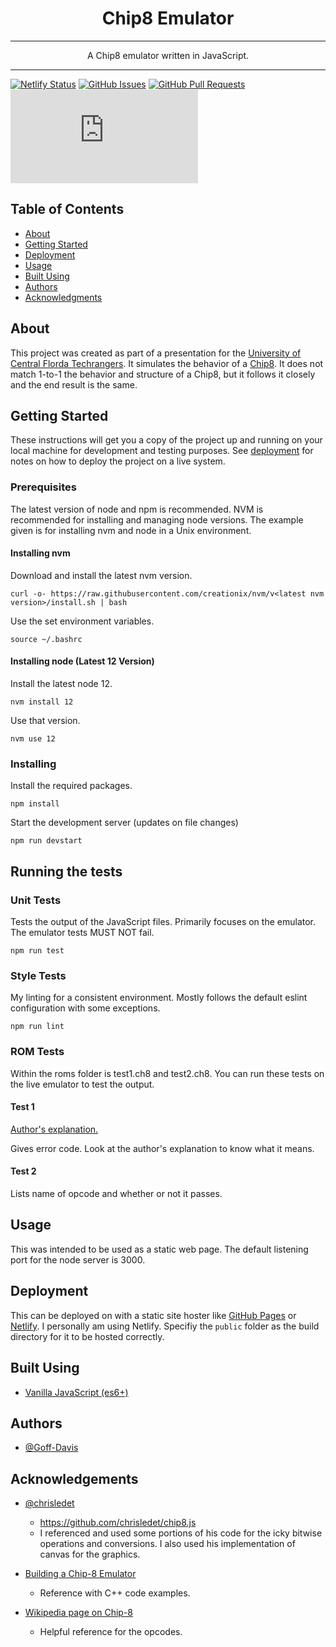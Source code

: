 <h1 align="center">Chip8 Emulator</h1>

---

<p align="center"> A Chip8 emulator written in JavaScript.</p>

---

[![Netlify Status](https://api.netlify.com/api/v1/badges/0272b049-e476-480b-bf48-8d18a65e66ca/deploy-status)](https://app.netlify.com/sites/elastic-dubinsky-ead7c4/deploys)
[![GitHub Issues](https://img.shields.io/github/issues/Goff-Davis/chip8-emu.js.svg)](https://github.com/Goff-Davis/chip8-emu.js/issues)
[![GitHub Pull Requests](https://img.shields.io/github/issues-pr/Goff-Davis/chip8-emu.js.svg)](https://github.com/Goff-Davis/chip8-emu.js/pulls)
[![License](https://img.shields.io/github/license/Goff-Davis/chip8-emu.js)](/LICENSE)

## Table of Contents
- [About](#about)
- [Getting Started](#getting_started)
- [Deployment](#deployment)
- [Usage](#usage)
- [Built Using](#built_using)
- [Authors](#authors)
- [Acknowledgments](#acknowledgement)

## About <a name = "about"></a>

This project was created as part of a presentation for the [University of Central Florda Techrangers](https://techrangers.cdl.ucf.edu/). It simulates the behavior of a [Chip8](https://en.wikipedia.org/wiki/CHIP-8). It does not match 1-to-1 the behavior and structure of a Chip8, but it follows it closely and the end result is the same.

## Getting Started <a name = "getting_started"></a>
These instructions will get you a copy of the project up and running on your local machine for development and testing purposes. See [deployment](#deployment) for notes on how to deploy the project on a live system.

### Prerequisites
The latest version of node and npm is recommended. NVM is recommended for installing and managing node versions. The example given is for installing nvm and node in a Unix environment.

#### Installing nvm

Download and install the latest nvm version.
```
curl -o- https://raw.githubusercontent.com/creationix/nvm/v<latest nvm version>/install.sh | bash
```

Use the set environment variables.
```
source ~/.bashrc
```

#### Installing node (Latest 12 Version)

Install the latest node 12.
```
nvm install 12
```

Use that version.
```
nvm use 12
```

### Installing

Install the required packages.
```
npm install
```

Start the development server (updates on file changes)
```
npm run devstart
```

## Running the tests <a name = "tests"></a>

### Unit Tests

Tests the output of the JavaScript files. Primarily focuses on the emulator. The emulator tests MUST NOT fail.

```
npm run test
```

### Style Tests

My linting for a consistent environment. Mostly follows the default eslint configuration with some exceptions.

```
npm run lint
```

### ROM Tests

Within the roms folder is test1.ch8 and test2.ch8. You can run these tests on the live emulator to test the output.

#### Test 1

[Author's explanation.](https://slack-files.com/T3CH37TNX-F3RKEUKL4-b05ab4930d)

Gives error code. Look at the author's explanation to know what it means.

#### Test 2

Lists name of opcode and whether or not it passes.

## Usage <a name="usage"></a>
This was intended to be used as a static web page. The default listening port for the node server is 3000.

## Deployment <a name = "deployment"></a>
This can be deployed on with a static site hoster like [GitHub Pages](https://pages.github.com/) or [Netlify](https://www.netlify.com/). I personally am using Netlify. Specifiy the `public` folder as the build directory for it to be hosted correctly.

## Built Using <a name = "built_using"></a>
- [Vanilla JavaScript (es6+)](https://www.javascript.com/)

## Authors <a name = "authors"></a>
- [@Goff-Davis](https://github.com/Goff-Davis)

## Acknowledgements <a name = "acknowledgement"></a>
- [@chrisledet](https://github.com/chrisledet)
	- https://github.com/chrisledet/chip8.js
	- I referenced and used some portions of his code for the icky bitwise operations and conversions. I also used his implementation of canvas for the graphics.

- [Building a Chip-8 Emulator](https://austinmorlan.com/posts/chip8_emulator/)
	- Reference with C++ code examples.

- [Wikipedia page on Chip-8](https://en.wikipedia.org/wiki/CHIP-8)
	- Helpful reference for the opcodes.

